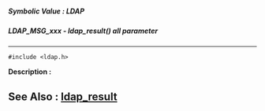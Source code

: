 ##### Symbolic Value : LDAP
##### LDAP_MSG_xxx - ldap_result() all parameter
---
```
#include <ldap.h>
```
**Description :**



**See Also :**
[ldap_result](/reference/Func/ldap_result)
---

